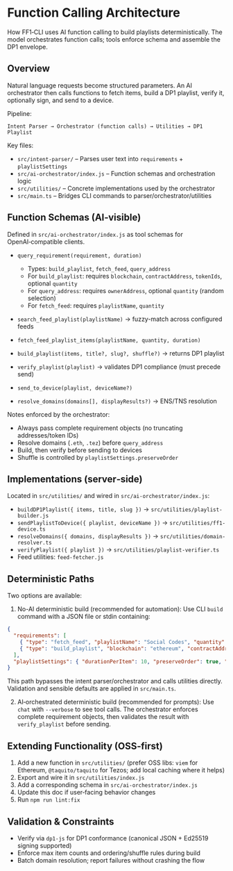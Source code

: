 # Function Calling Architecture

How FF1‑CLI uses AI function calling to build playlists deterministically. The model orchestrates function calls; tools enforce schema and assemble the DP1 envelope.

## Overview

Natural language requests become structured parameters. An AI orchestrator then calls functions to fetch items, build a DP1 playlist, verify it, optionally sign, and send to a device.

Pipeline:

```
Intent Parser → Orchestrator (function calls) → Utilities → DP1 Playlist
```

Key files:

- `src/intent-parser/` – Parses user text into `requirements` + `playlistSettings`
- `src/ai-orchestrator/index.js` – Function schemas and orchestration logic
- `src/utilities/` – Concrete implementations used by the orchestrator
- `src/main.ts` – Bridges CLI commands to parser/orchestrator/utilities

## Function Schemas (AI‑visible)

Defined in `src/ai-orchestrator/index.js` as tool schemas for OpenAI‑compatible clients.

- `query_requirement(requirement, duration)`
  - Types: `build_playlist`, `fetch_feed`, `query_address`
  - For `build_playlist`: requires `blockchain`, `contractAddress`, `tokenIds`, optional `quantity`
  - For `query_address`: requires `ownerAddress`, optional `quantity` (random selection)
  - For `fetch_feed`: requires `playlistName`, `quantity`

- `search_feed_playlist(playlistName)` → fuzzy-match across configured feeds
- `fetch_feed_playlist_items(playlistName, quantity, duration)`
- `build_playlist(items, title?, slug?, shuffle?)` → returns DP1 playlist
- `verify_playlist(playlist)` → validates DP1 compliance (must precede send)
- `send_to_device(playlist, deviceName?)`
- `resolve_domains(domains[], displayResults?)` → ENS/TNS resolution

Notes enforced by the orchestrator:

- Always pass complete requirement objects (no truncating addresses/token IDs)
- Resolve domains (`.eth`, `.tez`) before `query_address`
- Build, then verify before sending to devices
- Shuffle is controlled by `playlistSettings.preserveOrder`

## Implementations (server‑side)

Located in `src/utilities/` and wired in `src/ai-orchestrator/index.js`:

- `buildDP1Playlist({ items, title, slug })` → `src/utilities/playlist-builder.js`
- `sendPlaylistToDevice({ playlist, deviceName })` → `src/utilities/ff1-device.ts`
- `resolveDomains({ domains, displayResults })` → `src/utilities/domain-resolver.ts`
- `verifyPlaylist({ playlist })` → `src/utilities/playlist-verifier.ts`
- Feed utilities: `feed-fetcher.js`

## Deterministic Paths

Two options are available:

1) No-AI deterministic build (recommended for automation): Use CLI `build` command with a JSON file or stdin containing:

```json
{
  "requirements": [
    { "type": "fetch_feed", "playlistName": "Social Codes", "quantity": 3 },
    { "type": "build_playlist", "blockchain": "ethereum", "contractAddress": "0x...", "tokenIds": ["1","2"], "quantity": 2 }
  ],
  "playlistSettings": { "durationPerItem": 10, "preserveOrder": true, "title": "My Mix" }
}
```

This path bypasses the intent parser/orchestrator and calls utilities directly. Validation and sensible defaults are applied in `src/main.ts`.

2) AI‑orchestrated deterministic build (recommended for prompts): Use `chat` with `--verbose` to see tool calls. The orchestrator enforces complete requirement objects, then validates the result with `verify_playlist` before sending.

## Extending Functionality (OSS‑first)

1. Add a new function in `src/utilities/` (prefer OSS libs: `viem` for Ethereum, `@taquito/taquito` for Tezos; add local caching where it helps)
2. Export and wire it in `src/utilities/index.js`
3. Add a corresponding schema in `src/ai-orchestrator/index.js`
4. Update this doc if user‑facing behavior changes
5. Run `npm run lint:fix`

## Validation & Constraints

- Verify via `dp1-js` for DP1 conformance (canonical JSON + Ed25519 signing supported)
- Enforce max item counts and ordering/shuffle rules during build
- Batch domain resolution; report failures without crashing the flow


